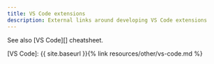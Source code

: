 ```yaml
---
title: VS Code extensions
description: External links around developing VS Code extensions
---
```



See also [VS Code][] cheatsheet.

[VS Code]: {{ site.baseurl }}{% link resources/other/vs-code.md %}

